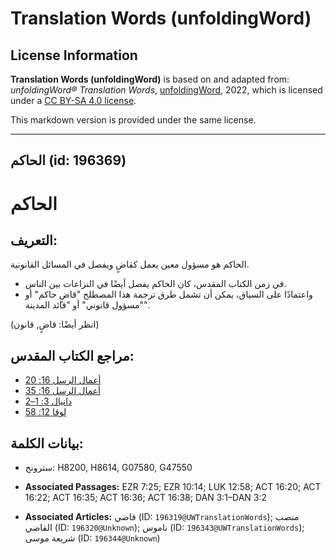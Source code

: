 # Translation Words (unfoldingWord)

## License Information

**Translation Words (unfoldingWord)** is based on and adapted from: _unfoldingWord® Translation Words_, [unfoldingWord](https://unfoldingword.org/utw), 2022, which is licensed under a [CC BY-SA 4.0 license](https://creativecommons.org/licenses/by-sa/4.0/legalcode.en).

This markdown version is provided under the same license.



--------------------------------

## الحاكم (id: 196369)

الحاكم
======

التعريف:
--------

الحاكم هو مسؤول معين يعمل كقاضٍ ويفصل في المسائل القانونية.

* في زمن الكتاب المقدس، كان الحاكم يفصل أيضًا في النزاعات بين الناس.
* واعتمادًا على السياق، يمكن أن تشمل طرق ترجمة هذا المصطلح "قاضٍ حاكم" أو "مسؤول قانوني" أو "قائد المدينة".

(انظر أيضًا: قاضٍ, قانون)

مراجع الكتاب المقدس:
--------------------

* [أعمال الرسل 16: 20](https://ref.ly/Acts16:20)
* [أعمال الرسل 16: 35](https://ref.ly/Acts16:35)
* [دانيال 3: 1–2](https://ref.ly/Dan3:1-Dan3:2)
* [لوقا 12: 58](https://ref.ly/Luke12:58)

بيانات الكلمة:
--------------

* سترونج: H8200, H8614, G07580, G47550

* **Associated Passages:** EZR 7:25; EZR 10:14; LUK 12:58; ACT 16:20; ACT 16:22; ACT 16:35; ACT 16:36; ACT 16:38; DAN 3:1–DAN 3:2
* **Associated Articles:** قاضي (ID: `196319@UWTranslationWords`); منصب القاضي (ID: `196320@Unknown`); ناموس (ID: `196343@UWTranslationWords`); شريعة موسى (ID: `196344@Unknown`)

